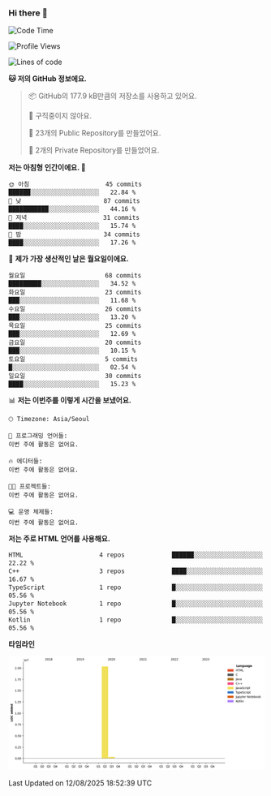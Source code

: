 ### Hi there 👋

<!--
**otm0937/otm0937** is a ✨ _special_ ✨ repository because its `README.md` (this file) appears on your GitHub profile.

Here are some ideas to get you started:

- 🔭 I’m currently working on ...
- 🌱 I’m currently learning ...
- 👯 I’m looking to collaborate on ...
- 🤔 I’m looking for help with ...
- 💬 Ask me about ...
- 📫 How to reach me: ...
- 😄 Pronouns: ...
- ⚡ Fun fact: ...
-->

  <!--START_SECTION:waka-->
![Code Time](http://img.shields.io/badge/Code%20Time-1%2C074%20hrs%2056%20mins-blue)

![Profile Views](http://img.shields.io/badge/Profile%20Views-0-blue)

![Lines of code](https://img.shields.io/badge/%EC%A0%80%EB%8A%94%20%EC%97%AC%ED%83%9C%EA%B9%8C%EC%A7%80%20-20.7%20million%20%EC%A4%84%EC%9D%98%20%EC%BD%94%EB%93%9C%EB%A5%BC%20%EC%9E%91%EC%84%B1%ED%96%88%EC%96%B4%EC%9A%94.-blue)

**🐱 저의 GitHub 정보에요.** 

> 📦 GitHub의 177.9 kB만큼의 저장소를 사용하고 있어요. 
 > 
> 🚫 구직중이지 않아요.
 > 
> 📜 23개의 Public Repository를 만들었어요. 
 > 
> 🔑 2개의 Private Repository를 만들었어요. 
 > 
**저는 아침형 인간이에요. 🐤** 

```text
🌞 아침                     45 commits          ██████░░░░░░░░░░░░░░░░░░░   22.84 % 
🌆 낮　                     87 commits          ███████████░░░░░░░░░░░░░░   44.16 % 
🌃 저녁                     31 commits          ████░░░░░░░░░░░░░░░░░░░░░   15.74 % 
🌙 밤　                     34 commits          ████░░░░░░░░░░░░░░░░░░░░░   17.26 % 
```
📅 **제가 가장 생산적인 날은 월요일이에요.** 

```text
월요일                      68 commits          █████████░░░░░░░░░░░░░░░░   34.52 % 
화요일                      23 commits          ███░░░░░░░░░░░░░░░░░░░░░░   11.68 % 
수요일                      26 commits          ███░░░░░░░░░░░░░░░░░░░░░░   13.20 % 
목요일                      25 commits          ███░░░░░░░░░░░░░░░░░░░░░░   12.69 % 
금요일                      20 commits          ███░░░░░░░░░░░░░░░░░░░░░░   10.15 % 
토요일                      5 commits           █░░░░░░░░░░░░░░░░░░░░░░░░   02.54 % 
일요일                      30 commits          ████░░░░░░░░░░░░░░░░░░░░░   15.23 % 
```


📊 **저는 이번주를 이렇게 시간을 보냈어요.** 

```text
🕑︎ Timezone: Asia/Seoul

💬 프로그래밍 언어들: 
이번 주에 활동은 없어요.

🔥 에디터들: 
이번 주에 활동은 없어요.

🐱‍💻 프로젝트들: 
이번 주에 활동은 없어요.

💻 운영 체제들: 
이번 주에 활동은 없어요.
```

**저는 주로 HTML 언어를 사용해요.** 

```text
HTML                     4 repos             ██████░░░░░░░░░░░░░░░░░░░   22.22 % 
C++                      3 repos             ████░░░░░░░░░░░░░░░░░░░░░   16.67 % 
TypeScript               1 repo              █░░░░░░░░░░░░░░░░░░░░░░░░   05.56 % 
Jupyter Notebook         1 repo              █░░░░░░░░░░░░░░░░░░░░░░░░   05.56 % 
Kotlin                   1 repo              █░░░░░░░░░░░░░░░░░░░░░░░░   05.56 % 
```



**타임라인**

![Lines of Code chart](https://raw.githubusercontent.com/otm0937/otm0937/main/assets/bar_graph.png)


 Last Updated on 12/08/2025 18:52:39 UTC
<!--END_SECTION:waka-->
